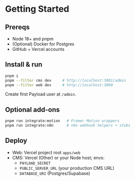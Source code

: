 # Getting Started

## Prereqs
- Node 18+ and pnpm
- (Optional) Docker for Postgres
- GitHub + Vercel accounts

## Install & run
```bash
pnpm i
pnpm --filter cms dev     # http://localhost:3001/admin
pnpm --filter web dev     # http://localhost:3000
```

Create first Payload user at `/admin`.

## Optional add-ons
```bash
pnpm run integrate:motion   # Framer Motion wrappers
pnpm run integrate:n8n      # n8n webhook helpers + stubs
```

## Deploy
- Web: Vercel project root `apps/web`
- CMS: Vercel (Other) or your Node host; envs:
  - `PAYLOAD_SECRET`
  - `PUBLIC_SERVER_URL` (your production CMS URL)
  - `DATABASE_URI` (Postgres/Supabase)
